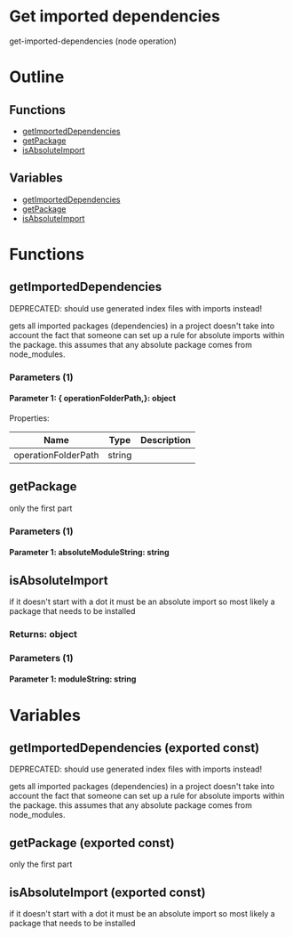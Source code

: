 # Get imported dependencies

get-imported-dependencies (node operation)



# Outline

## Functions

- [getImportedDependencies](#getImportedDependencies)
- [getPackage](#getPackage)
- [isAbsoluteImport](#isAbsoluteImport)

## Variables

- [getImportedDependencies](#getimporteddependencies)
- [getPackage](#getpackage)
- [isAbsoluteImport](#isabsoluteimport)



# Functions

## getImportedDependencies

DEPRECATED: should use generated index files with imports instead!

gets all imported packages (dependencies) in a project
doesn't take into account the fact that someone can set up a rule for absolute imports within the package.
this assumes that any absolute package comes from node_modules.




### Parameters (1)

#### Parameter 1: {  operationFolderPath,}: object

Properties: 

 | Name | Type | Description |
|---|---|---|
| operationFolderPath  | string |  |



## getPackage

only the first part




### Parameters (1)

#### Parameter 1: absoluteModuleString: string

## isAbsoluteImport

if it doesn't start with a dot it must be an absolute import so most likely a package that needs to be installed


### Returns: object

### Parameters (1)

#### Parameter 1: moduleString: string

# Variables

## getImportedDependencies (exported const)

DEPRECATED: should use generated index files with imports instead!

gets all imported packages (dependencies) in a project
doesn't take into account the fact that someone can set up a rule for absolute imports within the package.
this assumes that any absolute package comes from node_modules.


## getPackage (exported const)

only the first part


## isAbsoluteImport (exported const)

if it doesn't start with a dot it must be an absolute import so most likely a package that needs to be installed

